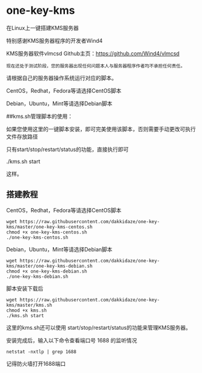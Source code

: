 # one-key-kms
在Linux上一键搭建KMS服务器

特别感谢KMS服务器程序的开发者Wind4


KMS服务器软件vlmcsd Github主页：https://github.com/Wind4/vlmcsd

`现在还处于测试阶段，您的服务器出现任何问题本人与服务器程序作者均不承担任何责任。`

请根据自己的服务器操作系统运行对应的脚本。

CentOS，Redhat，Fedora等请选择CentOS脚本

Debian，Ubuntu，Mint等请选择Debian脚本

##kms.sh管理脚本的使用：

如果您使用这里的一键脚本安装，即可完美使用该脚本，否则需要手动更改可执行文件存放路径

只有start/stop/restart/status的功能，直接执行即可

./kms.sh start

这样。


<h2 id="搭建教程">搭建教程</h2>

<p>CentOS，Redhat，Fedora等请选择CentOS脚本</p>

```
wget https://raw.githubusercontent.com/dakkidaze/one-key-kms/master/one-key-kms-centos.sh
chmod +x one-key-kms-centos.sh
./one-key-kms-centos.sh
```

 Debian，Ubuntu，Mint等请选择Debian脚本
```
wget https://raw.githubusercontent.com/dakkidaze/one-key-kms/master/one-key-kms-debian.sh
chmod +x one-key-kms-debian.sh
./one-key-kms-debian.sh
```
 脚本安装下载后
```
wget https://raw.githubusercontent.com/dakkidaze/one-key-kms/master/kms.sh
chmod +x kms.sh
./kms.sh start
```

 这里的kms.sh还可以使用 start/stop/restart/status的功能来管理KMS服务器。

 安装完成后，输入以下命令查看端口号 1688 的监听情况
```
netstat -nxtlp | grep 1688
```

 记得防火墙打开1688端口
 
